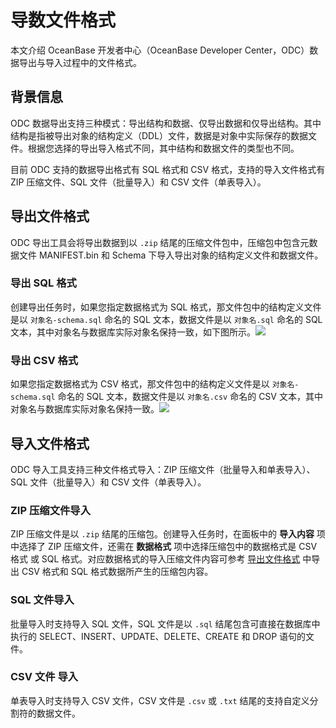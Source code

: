 导数文件格式 
===========================

本文介绍 OceanBase 开发者中心（OceanBase Developer Center，ODC）数据导出与导入过程中的文件格式。

背景信息 
-------------------------

ODC 数据导出支持三种模式：导出结构和数据、仅导出数据和仅导出结构。其中结构是指被导出对象的结构定义（DDL）文件，数据是对象中实际保存的数据文件。根据您选择的导出导入格式不同，其中结构和数据文件的类型也不同。

目前 ODC 支持的数据导出格式有 SQL 格式和 CSV 格式，支持的导入文件格式有 ZIP 压缩文件、SQL 文件（批量导入）和 CSV 文件（单表导入）。

导出文件格式 
---------------------------

ODC 导出工具会将导出数据到以 `.zip` 结尾的压缩文件包中，压缩包中包含元数据文件 MANIFEST.bin 和 Schema 下导入导出对象的结构定义文件和数据文件。

### 导出 SQL 格式 

创建导出任务时，如果您指定数据格式为 SQL 格式，那文件包中的结构定义文件是以 `对象名-schema.sql` 命名的 SQL 文本，数据文件是以 `对象名.sql` 命名的 SQL 文本，其中对象名与数据库实际对象名保持一致，如下图所示。![](https://help-static-aliyun-doc.aliyuncs.com/assets/img/zh-CN/2671938161/p263147.png)

### 导出 CSV 格式 

如果您指定数据格式为 CSV 格式，那文件包中的结构定义文件是以 `对象名-schema.sql` 命名的 SQL 文本，数据文件是以 `对象名.csv` 命名的 CSV 文本，其中对象名与数据库实际对象名保持一致。![](https://help-static-aliyun-doc.aliyuncs.com/assets/img/zh-CN/3671938161/p263148.png)

导入文件格式 
---------------------------

ODC 导入工具支持三种文件格式导入：ZIP 压缩文件（批量导入和单表导入）、SQL 文件（批量导入）和 CSV 文件（单表导入）。

### ZIP 压缩文件导入 

ZIP 压缩文件是以 `.zip` 结尾的压缩包。创建导入任务时，在面板中的 **导入内容** 项中选择了 ZIP 压缩文件，还需在 **数据格式** 项中选择压缩包中的数据格式是 CSV 格式 或 SQL 格式。对应数据格式的导入压缩文件内容可参考 [导出文件格式](#导出文件格式) 中导出 CSV 格式和 SQL 格式数据所产生的压缩包内容。

### SQL 文件导入 

批量导入时支持导入 SQL 文件，SQL 文件是以 `.sql` 结尾包含可直接在数据库中执行的 SELECT、INSERT、UPDATE、DELETE、CREATE 和 DROP 语句的文件。

### CSV 文件 导入 

单表导入时支持导入 CSV 文件，CSV 文件是 `.csv` 或 `.txt` 结尾的支持自定义分割符的数据文件。
